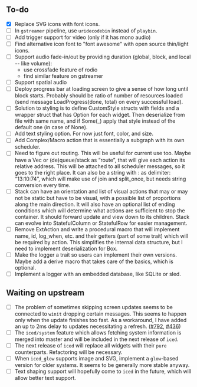 ## To-do

- [x] Replace SVG icons with font icons.
- [ ] In `gstreamer` pipeline, use `uridecodebin` instead of `playbin`.
- [ ] Add trigger support for video (only if it has mono audio)
- [ ] Find alternative icon font to "font awesome" with open source thin/light icons. 
- [ ] Support audio fade-in/out by providing duration (global, block, and local -- like volume):
    - use crossfade feature of rodio
    - find similar feature on gstreamer
- [ ] Support spatial audio
- [ ] Deploy progress bar at loading screen to give a sense of how long until block starts. Probably should be ratio of number of resources loaded (send message LoadProgress(done, total) on every successful load).
- [ ] Solution to styling is to define CustomStyle structs with fields and a wrapper struct that has Option<T>  for each widget. Then deserialize from file with same name, and if Some(_) apply that style instead of the default one (in case of None).
- [ ] Add text styling option. For now just font, color, and size.
- [ ] Add Complex/Macro action that is essentially a subgraph with its own scheduler.
- [ ] Need to figure out routing. This will be useful for current use too. Maybe have a Vec<usize> or (de)queue/stack as “route”, that will give each action its relative address. This will be attached to all scheduler messages, so it goes to the right place. It can also be a string with : as delimiter: “13:10:74”, which will make use of join and split_once, but needs string conversion every time.
- [ ] Stack can have an orientation and list of visual actions that may or may not be static but have to be visual, with a possible list of proportions along the main direction. It will also have an optional list of ending conditions which will determine what actions are sufficient to stop the container. It should forward update and view down to its children. Stack can evolve into StatefulColumn or StatefulRow for easier management.
- [ ] Remove ExtAction and write a procedural macro that will implement name, id, log_when, etc. and their getters (part of some trait) which will be required by action. This simplifies the internal data structure, but I need to implement deserialization for Box<dyn Action>.
- [ ] Make the logger a trait so users can implement their own versions. Maybe add a derive macro that takes care of the basics, which is optional.
- [ ] Implement a logger with an embedded database, like SQLite or sled.

## Waiting on upstream

- [ ] The problem of sometimes skipping screen updates seems to be connected to `winit` dropping certain messages. This seems to happen only when the update finishes too fast. As a workaround, I have added an up to 2ms delay to updates necessitating a refresh. ([#792](https://github.com/iced-rs/iced/issues/792), [#436](https://github.com/iced-rs/iced/issues/436))   
- [ ] The `iced/system` feature which allows fetching system information is merged into master and will be included in the next release of `iced`.
- [ ] The next release of `iced` will replace all widgets with their `pure` counterparts. Refactoring will be necessary. 
- [ ] When `iced_glow` supports image and SVG, implement a `glow`-based version for older systems. It seems to be generally more stable anyway.
- [ ] Text shaping support will hopefully come to `iced` in the future, which will allow better text support.
